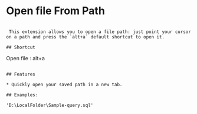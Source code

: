 # Open file From Path
 
```
 
 This extension allows you to open a file path: just point your cursor on a path and press the `alt+a` default shortcut to open it.

## Shortcut
```
Open file : alt+a
```

## Features
 
* Quickly open your saved path in a new tab.

## Examples:

'D:\LocalFolder\Sample-query.sql'


